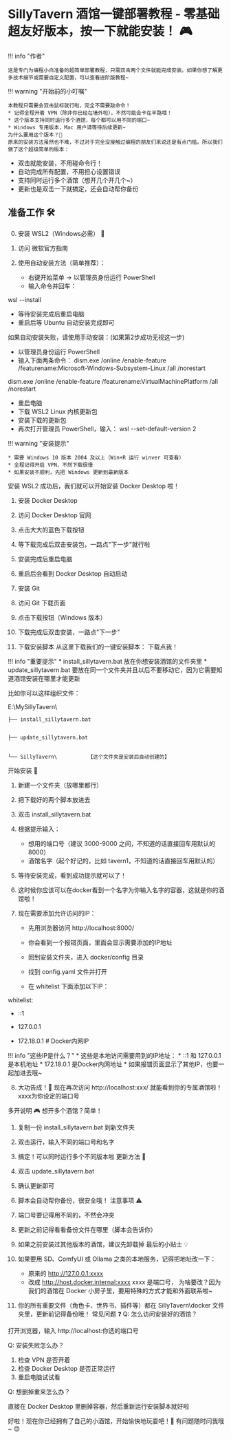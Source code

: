 # SillyTavern 酒馆一键部署教程 - 零基础超友好版本，按一下就能安装！ 🎮
!!! info "作者"

	这是专门为编程小白准备的超简单部署教程，只需双击两个文件就能完成安装。如果你想了解更多技术细节或需要自定义配置，可以查看进阶版教程~


!!! warning "开始前的小叮嘱" 

	本教程只需要会双击鼠标就行啦，完全不需要敲命令！
	* 记得全程开着 VPN（除非你已经在墙外啦），不然可能会卡在半路哦！ 
	* 这个版本支持同时运行多个酒馆，每个都可以用不同的端口~ 
	* Windows 专用版本，Mac 用户请等待后续更新~
	为什么要用这个版本？🤔
	原来的安装方法虽然也不难，不过对于完全没接触过编程的朋友们来说还是有点门槛。所以我们做了这个超级简单的版本：


* 双击就能安装，不用碰命令行！
* 自动完成所有配置，不用担心设置错误
* 支持同时运行多个酒馆（想开几个开几个~）
* 更新也是双击一下就搞定，还会自动帮你备份
## 准备工作 🛠️
0. 安装 WSL2（Windows必需） 🐧
1. 访问 微软官方指南


2. 使用自动安装方法（简单推荐）：


   * 右键开始菜单 -> 以管理员身份运行 PowerShell
   * 输入命令并回车：


wsl --install


   * 等待安装完成后重启电脑
   * 重启后等 Ubuntu 自动安装完成即可


如果自动安装失败，请使用手动安装：(如果第2步成功无视这一步)
 * 以管理员身份运行 PowerShell 
* 输入下面两条命令：
dism.exe /online /enable-feature /featurename:Microsoft-Windows-Subsystem-Linux /all /norestart
 
dism.exe /online /enable-feature /featurename:VirtualMachinePlatform /all /norestart 
 * 重启电脑 
* 下载 WSL2 Linux 内核更新包 
* 安装下载的更新包 
* 再次打开管理员 PowerShell，输入： 
wsl --set-default-version 2 


!!! warning "安装提示" 

	* 需要 Windows 10 版本 2004 及以上（Win+R 运行 winver 可查看）
	* 全程记得开启 VPN，不然下载很慢 
	* 如果安装不顺利，先把 Windows 更新到最新版本


安装 WSL2 成功后，我们就可以开始安装 Docker Desktop 啦！




1. 安装 Docker Desktop
1. 访问 Docker Desktop 官网


2. 点击大大的蓝色下载按钮


  



3. 等下载完成后双击安装包，一路点"下一步"就行啦


4. 安装完成后重启电脑


5. 重启后会看到 Docker Desktop 自动启动


  

2. 安装 Git
1. 访问 Git 下载页面


2. 点击下载按钮（Windows 版本）


  



3. 下载完成后双击安装，一路点"下一步"
3. 下载安装脚本
从这里下载我们的一键安装脚本： 下载点我！


!!! info "重要提示" * install_sillytavern.bat 放在你想安装酒馆的文件夹里 * update_sillytavern.bat 要放在同一个文件夹并且以后不要移动它，因为它需要知道酒馆安装在哪里才能更新


比如你可以这样组织文件：


E:\MySillyTavern\


    ├── install_sillytavern.bat


    ├── update_sillytavern.bat


    └── SillyTavern\          【这个文件夹是安装后自动创建的】
开始安装 🚀
1. 新建一个文件夹（放哪里都行）


2. 把下载好的两个脚本放进去


3. 双击 install_sillytavern.bat


4. 根据提示输入：


   * 想用的端口号（建议 3000-9000 之间，不知道的话直接回车用默认的 8000）
   * 酒馆名字（起个好记的，比如 tavern1，不知道的话直接回车用默认的）


  



5. 等待安装完成，看到成功提示就可以了！


  



6. 这时候你应该可以在docker看到一个名字为你输入名字的容器，这就是你的酒馆啦！
  





7. 现在需要添加允许访问的IP：


   * 先用浏览器访问 http://localhost:8000/
   * 你会看到一个报错页面，里面会显示需要添加的IP地址 
  

   * 回到安装文件夹，进入 docker/config 目录
  

   * 找到 config.yaml 文件并打开 
   * 在 whitelist 下面添加以下IP：


whitelist:


  - ::1


  - 127.0.0.1


  - 172.18.0.1  # Docker内网IP


!!! info "这些IP是什么？" * 这些是本地访问需要用到的IP地址： * ::1 和 127.0.0.1 是本机地址 * 172.18.0.1 是Docker内网地址 * 如果报错页面显示了其他IP，也要一起加进去哦~


8. 大功告成！🎉 现在再次访问 http://localhost:xxx/ 就能看到你的专属酒馆啦！xxxx为你设定的端口号


  

多开说明 🎮
想开多个酒馆？简单！


1. 复制一份 install_sillytavern.bat 到新文件夹
2. 双击运行，输入不同的端口号和名字
3. 搞定！可以同时运行多个不同版本啦
更新方法 🔄
1. 双击 update_sillytavern.bat
2. 确认更新即可
3. 脚本会自动帮你备份，很安全哦！
注意事项 ⚠️
1. 端口号要记得用不同的，不然会冲突
2. 更新之前记得看看备份文件在哪里（脚本会告诉你）
3. 如果之前安装过其他版本的酒馆，建议先卸载掉
最后的小贴士 💡
1. 如果要用 SD、ComfyUI 或 Ollama 之类的本地服务，记得把地址改一下：


   * 原来的 http://127.0.0.1:xxxx
   * 改成 http://host.docker.internal:xxxx xxxx 是端口号， 为啥要改？因为我们的酒馆在 Docker 小房子里，要用特殊的方式才能和外面联系啦~


2. 你的所有重要文件（角色卡、世界书、插件等）都在 SillyTavern\docker 文件夹里，更新前记得备份哦！
常见问题 ❓
Q: 怎么访问安装好的酒馆？


打开浏览器，输入 http://localhost:你选的端口号


Q: 安装失败怎么办？


1. 检查 VPN 是否开着
2. 检查 Docker Desktop 是否正常运行
3. 重启电脑试试看


Q: 想删掉重来怎么办？


直接在 Docker Desktop 里删掉容器，然后重新运行安装脚本就好啦


好啦！现在你已经拥有了自己的小酒馆，开始愉快地玩耍吧！🎊 有问题随时问我哦~ 😊